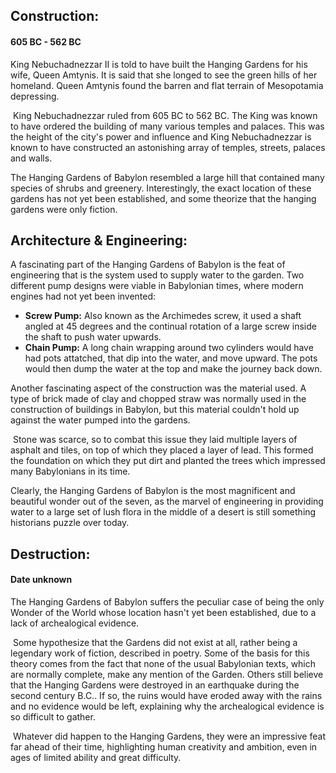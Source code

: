 ## Construction:

####  605 BC - 562 BC

King Nebuchadnezzar II is told to have built the Hanging Gardens for his wife, Queen Amtynis. It is said that she longed to see the green hills of her homeland. Queen Amtynis found the barren and flat terrain of Mesopotamia depressing. 

​	King Nebuchadnezzar ruled from 605 BC to 562 BC. The King was known to have ordered the building of many various temples and palaces. This was the height of the city's power and influence and King Nebuchadnezzar is known to have constructed an astonishing array of temples, streets, palaces and walls.

The Hanging Gardens of Babylon resembled a large hill that contained many species of shrubs and greenery. Interestingly, the exact location of these gardens has not yet been established, and some theorize that the hanging gardens were only fiction. 

## Architecture & Engineering:

A fascinating part of the Hanging Gardens of Babylon is the feat of engineering that is the system used to supply water to the garden. Two different pump designs were viable in Babylonian times, where modern engines had not yet been invented:

- **Screw Pump:** Also known as the Archimedes screw, it used a shaft angled at 45 degrees and the continual rotation of a large screw inside the shaft to push water upwards. 
- **Chain Pump:** A long chain wrapping around two cylinders would have had pots attatched, that dip into the water, and move upward. The pots would then dump the water at the top and make the journey back down.

Another fascinating aspect of the construction was the material used. A type of brick made of clay and chopped straw was normally used in the construction of buildings in Babylon, but this material couldn't hold up against the water pumped into the gardens. 

​	Stone was scarce, so to combat this issue they laid multiple layers of asphalt and tiles, on top of which they placed a layer of lead. This formed the foundation on which they put dirt and planted the trees which impressed many Babylonians in its time.

Clearly, the Hanging Gardens of Babylon is the most magnificent and beautiful wonder out of the seven, as the marvel of engineering in providing water to a large set of lush flora in the middle of a desert is still something historians puzzle over today.

## Destruction:

#### Date unknown

The Hanging Gardens of Babylon suffers the peculiar case of being the only Wonder of the World whose location hasn't yet been established, due to a lack of archealogical evidence. 

​	Some hypothesize that the Gardens did not exist at all, rather being a legendary work of fiction, described in poetry. Some of the basis for this theory comes from the fact that none of the usual Babylonian texts, which are normally complete, make any mention of the Garden. Others still believe that the Hanging Gardens were destroyed in an earthquake during the second century B.C.. If so, the ruins would have eroded away with the rains and no evidence would be left, explaining why the archealogical evidence is so difficult to gather. 

​	Whatever did happen to the Hanging Gardens, they were an impressive feat far ahead of their time, highlighting human creativity and ambition, even in ages of limited ability and great difficulty.